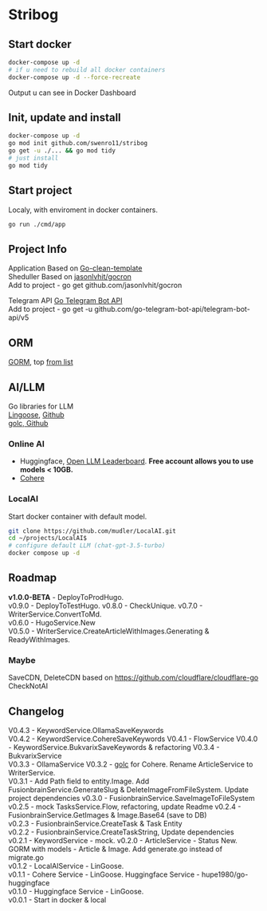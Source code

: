 
# Stribog

## Start docker
```bash
docker-compose up -d
# if u need to rebuild all docker containers
docker-compose up -d --force-recreate
```
Output u can see in Docker Dashboard

## Init, update and install
```bash
docker-compose up -d
go mod init github.com/swenro11/stribog
go get -u ./... && go mod tidy 
# just install
go mod tidy
```

## Start project 
Localy, with enviroment in docker containers.  
```bash
go run ./cmd/app
```

## Project Info
Application Based on [Go-clean-template](https://github.com/evrone/go-clean-template)  
Sheduller Based on [jasonlvhit/gocron](https://github.com/jasonlvhit/gocron)  
Add to project - go get github.com/jasonlvhit/gocron  

Telegram API [Go Telegram Bot API](https://go-telegram-bot-api.dev/)  
Add to project - go get -u github.com/go-telegram-bot-api/telegram-bot-api/v5 

## ORM
[GORM](https://gorm.io/), top [from list](https://github.com/d-tsuji/awesome-go-orms) 

## AI/LLM
Go libraries for LLM  
[Lingoose](https://lingoose.io/), [Github](https://github.com/henomis/lingoose)  
[golc, Github](https://github.com/hupe1980/golc)  

### Online AI
- Huggingface, [Open LLM Leaderboard](https://huggingface.co/spaces/HuggingFaceH4/open_llm_leaderboard). **Free account allows you to use models < 10GB.**  
- [Cohere](https://cohere.com/) 

### LocalAI
Start docker container with default model.  
```bash
git clone https://github.com/mudler/LocalAI.git 
cd ~/projects/LocalAI$ 
# configure default LLM (chat-gpt-3.5-turbo)
docker compose up -d
```

## Roadmap
**v1.0.0-BETA** - DeployToProdHugo.  
v0.9.0 - DeployToTestHugo. 
v0.8.0 - CheckUnique. 
v0.7.0 - WriterService.ConvertToMd.  
v0.6.0 - HugoService.New  
V0.5.0 - WriterService.CreateArticleWithImages.Generating & ReadyWithImages.

### Maybe
SaveCDN, DeleteCDN based on https://github.com/cloudflare/cloudflare-go  
CheckNotAI

## Changelog
V0.4.3 - KeywordService.OllamaSaveKeywords   
V0.4.2 - KeywordService.CohereSaveKeywords
V0.4.1 - FlowService
V0.4.0 - KeywordService.BukvarixSaveKeywords & refactoring
V0.3.4 - BukvarixService  
V0.3.3 - OllamaService
V0.3.2 - [golc](https://github.com/hupe1980/golc) for Cohere. Rename ArticleService to WriterService.  
V0.3.1 - Add Path field to entity.Image. Add FusionbrainService.GenerateSlug & DeleteImageFromFileSystem. Update project dependencies
v0.3.0 - FusionbrainService.SaveImageToFileSystem
v0.2.5 - mock TasksService.Flow, refactoring, update Readme 
v0.2.4 - FusionbrainService.GetImages & Image.Base64 (save to DB)   
v0.2.3 - FusionbrainService.CreateTask & Task Entity  
v0.2.2 - FusionbrainService.CreateTaskString, Update dependencies  
v0.2.1 - KeywordService - mock. 
v0.2.0 - ArticleService - Status New. GORM with models - Article & Image. Add generate.go instead of migrate.go  
v0.1.2 - LocalAIService - LinGoose.  
v0.1.1 - Cohere Service - LinGoose. Huggingface Service - hupe1980/go-huggingface  
v0.1.0 - Huggingface Service - LinGoose.  
v0.0.1 - Start in docker & local  